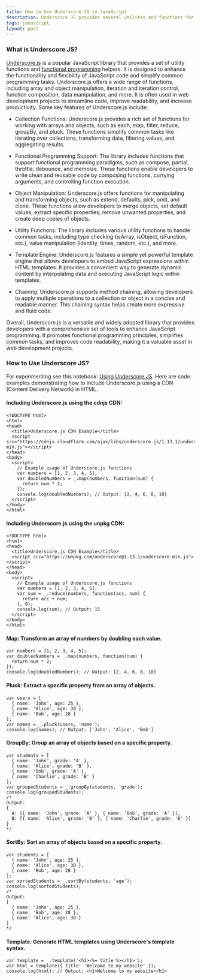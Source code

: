 ```yaml
---
title: How to Use Underscore JS in JavaScript
description: Underscore JS provides several utilites and functions for quick development in JavaScript. 
tags: javascript
layout: post
---
```


### What is Underscore JS?

[Underscore.js](https://underscorejs.org/) is a popular JavaScript library that provides a set of utility functions and [functional programming](/2023/03/13/JavaScript-for-Functional-Programming.html) helpers. It is designed to enhance the functionality and flexibility of JavaScript code and simplify common programming tasks. Underscore.js offers a wide range of functions, including array and object manipulation, iteration and iteration control, function composition, data manipulation, and more. It is often used in web development projects to streamline code, improve readability, and increase productivity. Some key features of Underscore.js include:

- Collection Functions: Underscore.js provides a rich set of functions for working with arrays and objects, such as each, map, filter, reduce, groupBy, and pluck. These functions simplify common tasks like iterating over collections, transforming data, filtering values, and aggregating results.

- Functional Programming Support: The library includes functions that support functional programming paradigms, such as compose, partial, throttle, debounce, and memoize. These functions enable developers to write clean and reusable code by composing functions, currying arguments, and controlling function execution.

- Object Manipulation: Underscore.js offers functions for manipulating and transforming objects, such as extend, defaults, pick, omit, and clone. These functions allow developers to merge objects, set default values, extract specific properties, remove unwanted properties, and create deep copies of objects.

- Utility Functions: The library includes various utility functions to handle common tasks, including type checking (isArray, isObject, isFunction, etc.), value manipulation (identity, times, random, etc.), and more.

- Template Engine: Underscore.js features a simple yet powerful template engine that allows developers to embed JavaScript expressions within HTML templates. It provides a convenient way to generate dynamic content by interpolating data and executing JavaScript logic within templates.

- Chaining: Underscore.js supports method chaining, allowing developers to apply multiple operations to a collection or object in a concise and readable manner. This chaining syntax helps create more expressive and fluid code.

Overall, Underscore.js is a versatile and widely adopted library that provides developers with a comprehensive set of tools to enhance JavaScript programming. It promotes functional programming principles, simplifies common tasks, and improves code readability, making it a valuable asset in web development projects.

### How to Use Underscore JS?

For experimenting see this notebook: [Using Underscore JS](/jsnb/#./examples/Underscore-JS.jsnb). Here are code examples demonstrating how to include Underscore.js using a CDN (Content Delivery Network) in HTML. 

#### Including Underscore.js using the cdnjs CDN:

	<!DOCTYPE html>
	<html>
	<head>
	  <title>Underscore.js CDN Example</title>
	  <script src="https://cdnjs.cloudflare.com/ajax/libs/underscore.js/1.13.1/underscore-min.js"></script>
	</head>
	<body>
	  <script>
	    // Example usage of Underscore.js functions
	    var numbers = [1, 2, 3, 4, 5];
	    var doubledNumbers = _.map(numbers, function(num) {
	      return num * 2;
	    });
	    console.log(doubledNumbers); // Output: [2, 4, 6, 8, 10]
	  </script>
	</body>
	</html>

#### Including Underscore.js using the unpkg CDN:

	<!DOCTYPE html>
	<html>
	<head>
	  <title>Underscore.js CDN Example</title>
	  <script src="https://unpkg.com/underscore@1.13.1/underscore-min.js"></script>
	</head>
	<body>
	  <script>
	    // Example usage of Underscore.js functions
	    var numbers = [1, 2, 3, 4, 5];
	    var sum = _.reduce(numbers, function(acc, num) {
	      return acc + num;
	    }, 0);
	    console.log(sum); // Output: 15
	  </script>
	</body>
	</html>

#### Map: Transform an array of numbers by doubling each value.

	var numbers = [1, 2, 3, 4, 5];
	var doubledNumbers = _.map(numbers, function(num) {
	  return num * 2;
	});
	console.log(doubledNumbers); // Output: [2, 4, 6, 8, 10]

#### Pluck: Extract a specific property from an array of objects.

	var users = [
	  { name: 'John', age: 25 },
	  { name: 'Alice', age: 30 },
	  { name: 'Bob', age: 28 }
	];
	var names = _.pluck(users, 'name');
	console.log(names); // Output: ['John', 'Alice', 'Bob']

#### GroupBy: Group an array of objects based on a specific property.

	var students = [
	  { name: 'John', grade: 'A' },
	  { name: 'Alice', grade: 'B' },
	  { name: 'Bob', grade: 'A' },
	  { name: 'Charlie', grade: 'B' }
	];
	var groupedStudents = _.groupBy(students, 'grade');
	console.log(groupedStudents);
	/*
	Output:
	{
	  A: [{ name: 'John', grade: 'A' }, { name: 'Bob', grade: 'A' }],
	  B: [{ name: 'Alice', grade: 'B' }, { name: 'Charlie', grade: 'B' }]
	}
	*/

#### SortBy: Sort an array of objects based on a specific property.

	var students = [
	  { name: 'John', age: 25 },
	  { name: 'Alice', age: 30 },
	  { name: 'Bob', age: 28 }
	];
	var sortedStudents = _.sortBy(students, 'age');
	console.log(sortedStudents);
	/*
	Output:
	[
	  { name: 'John', age: 25 },
	  { name: 'Bob', age: 28 },
	  { name: 'Alice', age: 30 }
	]
	*/

#### Template: Generate HTML templates using Underscore's template syntax.

	var template = _.template('<h1><%= title %></h1>');
	var html = template({ title: 'Welcome to my website' });
	console.log(html); // Output: <h1>Welcome to my website</h1>

